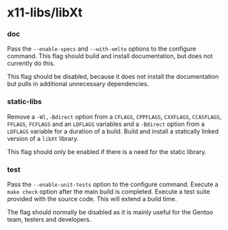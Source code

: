 # x11-libs/libXt

### doc
Pass the `--enable-specs` and `--with-xmlto` options to the configure command. This flag should build and install documentation, but does not currently do this.

This flag should be disabled, because it does not install the documentation but pulls in additional unnecessary dependencies.

### static-libs
Remove a `-Wl,-Bdirect` option from a `CFLAGS`, `CPPFLAGS`, `CXXFLAGS`, `CCASFLAGS`, `FFLAGS`, `FCFLAGS` and an `LDFLAGS` variables and a `-Bdirect` option from a `LDFLAGS` variable for a duration of a build. Build and install a statically linked version of a `libXt` library.

This flag should only be enabled if there is a need for the static library.

### test
Pass the `--enable-unit-tests` option to the configure command. Execute a `make check` option after the main build is completed. Execute a test suite provided with the source code. This will extend a build time.

The flag should normally be disabled as it is mainly useful for the Gentoo team, testers and developers.
